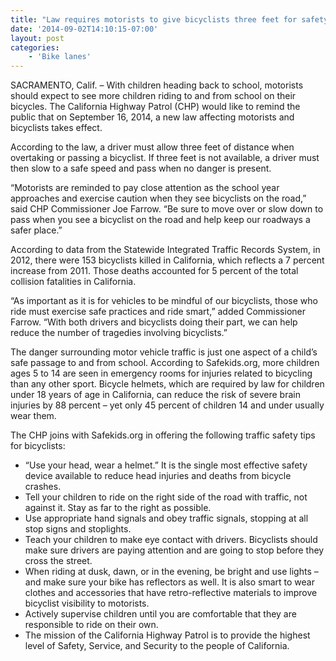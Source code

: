 ```yaml
---
title: "Law requires motorists to give bicyclists three feet for safety as new school year rolls in"
date: '2014-09-02T14:10:15-07:00'
layout: post
categories:
    - 'Bike lanes'
---
```


SACRAMENTO, Calif. – With children heading back to school, motorists should expect to see more children riding to and from school on their bicycles. The California Highway Patrol (CHP) would like to remind the public that on September 16, 2014, a new law affecting motorists and bicyclists takes effect.

According to the law, a driver must allow three feet of distance when overtaking or passing a bicyclist. If three feet is not available, a driver must then slow to a safe speed and pass when no danger is present.

“Motorists are reminded to pay close attention as the school year approaches and exercise caution when they see bicyclists on the road,” said CHP Commissioner Joe Farrow. “Be sure to move over or slow down to pass when you see a bicyclist on the road and help keep our roadways a safer place.”

According to data from the Statewide Integrated Traffic Records System, in 2012, there were 153 bicyclists killed in California, which reflects a 7 percent increase from 2011. Those deaths accounted for 5 percent of the total collision fatalities in California.

“As important as it is for vehicles to be mindful of our bicyclists, those who ride must exercise safe practices and ride smart,” added Commissioner Farrow. “With both drivers and bicyclists doing their part, we can help reduce the number of tragedies involving bicyclists.”

The danger surrounding motor vehicle traffic is just one aspect of a child’s safe passage to and from school. According to Safekids.org, more children ages 5 to 14 are seen in emergency rooms for injuries related to bicycling than any other sport. Bicycle helmets, which are required by law for children under 18 years of age in California, can reduce the risk of severe brain injuries by 88 percent – yet only 45 percent of children 14 and under usually wear them.

The CHP joins with Safekids.org in offering the following traffic safety tips for bicyclists:

- “Use your head, wear a helmet.” It is the single most effective safety device available to reduce head injuries and deaths from bicycle crashes.
- Tell your children to ride on the right side of the road with traffic, not against it. Stay as far to the right as possible.
- Use appropriate hand signals and obey traffic signals, stopping at all stop signs and stoplights.
- Teach your children to make eye contact with drivers. Bicyclists should make sure drivers are paying attention and are going to stop before they cross the street.
- When riding at dusk, dawn, or in the evening, be bright and use lights – and make sure your bike has reflectors as well. It is also smart to wear clothes and accessories that have retro-reflective materials to improve bicyclist visibility to motorists.
- Actively supervise children until you are comfortable that they are responsible to ride on their own.
- The mission of the California Highway Patrol is to provide the highest level of Safety, Service, and Security to the people of California.
